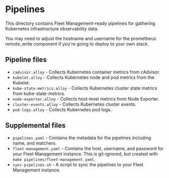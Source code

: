 # Pipelines

This directory contains Fleet Management-ready pipelines for gathering Kubernetes infrastructure observability data.

You may need to adjust the hostname and username for the prometheus remote_write component if you're going to deploy to
your own stack.

## Pipeline files

- `cadvisor.alloy` - Collects Kubernetes container metrics from cAdvisor.
- `kubelet.alloy` - Collects Kubernetes node and pod metrics from the Kubelet.
- `kube-state-metrics.alloy` - Collects Kubernetes cluster state metrics from kube-state-metrics.
- `node-exporter.alloy` - Collects host-level metrics from Node Exporter.
- `cluster-events.alloy` - Collects Kubernetes cluster events.
- `pod-logs.alloy` - Collects Kubernetes pod logs.

## Supplemental files

- `pipelines.yaml` - Contains the metadata for the pipelines including name, and matchers.
- `fleet-management.yaml` - Contains the host, username, and password for your Fleet Management
  instance. This is git-ignored, but created with `make pipelines/fleet-management.yaml`.
- `sync-pipelines.sh` - A script to sync the pipelines to your Fleet Management instance.
